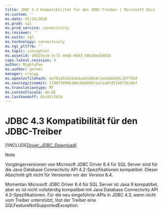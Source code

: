 ```yaml
---
title: JDBC 4.3 Kompatibilität für den JDBC-Treiber | Microsoft Docs
ms.custom: ''
ms.date: 01/19/2018
ms.prod: sql
ms.prod_service: connectivity
ms.reviewer: ''
ms.suite: sql
ms.technology: connectivity
ms.tgt_pltfrm: ''
ms.topic: conceptual
ms.assetid: 36025ec0-3c72-4e68-8083-58b38e42d03b
caps.latest.revision: 9
author: MightyPen
ms.author: genemi
manager: craigg
ms.openlocfilehash: be781d51418184aa519854c1ebd6bb59c19ff5b8
ms.sourcegitcommit: 1740f3090b168c0e809611a7aa6fd514075616bf
ms.translationtype: MT
ms.contentlocale: de-DE
ms.lasthandoff: 05/03/2018
---
```

# <a name="jdbc-43-compliance-for-the-jdbc-driver"></a>JDBC 4.3 Kompatibilität für den JDBC-Treiber
[!INCLUDE[Driver_JDBC_Download](../../includes/driver_jdbc_download.md)]

    
> [!NOTE]  
>  Vorgängerversionen von Microsoft JDBC Driver 6.4 für SQL Server sind für die Java Database Connectivity API 4.2-Spezifikationen kompatibel. Dieser Abschnitt gilt nicht für Versionen vor der Version 6.4.  
  
 Momentan Microsoft JDBC Driver 6.4 für SQL Server ist Java 9 kompatibel, aber es ist nicht vollständig kompatibel mit Java Database Connectivity API 4.3-Spezifikationen. Für die neu eingeführte-APIs in JDBC 4.3, wenn nicht vom Treiber unterstützt, löst der Treiber eine SQLFeatureNotSupportedException.